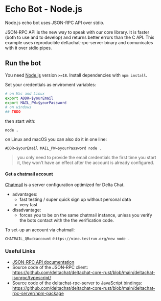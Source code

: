 # Echo Bot - Node.js

Node.js echo bot uses JSON-RPC API over stdio.

JSON-RPC API is the new way to speak with our core library.
It is faster (both to use and to develop) and returns better errors than the C API.
This example uses reproducible deltachat-rpc-server binary and comunicates with it over stdio pipes.

## Run the bot

You need [Node.js](https://nodejs.org/) version `>=18`.
Install dependencies with `npm install`.

Set your credentials as enviroment variables:

```sh
# on Mac and Linux
export ADDR=$yourEmail
export MAIL_PW=$yourPassword
# on windows
## TODO
```

then start with:

```
node .
```

on Linux and macOS you can also do it in one line:

```
ADDR=$yourEmail MAIL_PW=$yourPassword node .
```

> you only need to provide the email credentials the first time you start it, they won't have an effect after the account is already configured.

#### Get a chatmail account

[Chatmail](https://github.com/deltachat/chatmail) is a server configuration optimized for Delta Chat.

- advantages:
    - fast testing / super quick sign up without personal data
    - very fast
- disadvantage:
    - forces you to be on the same chatmail instance, unless you verify the bots contact with the the verification code.

To set-up an account via chatmail:
```
CHATMAIL_QR=dcaccount:https://nine.testrun.org/new node .
```

### Useful Links

- [JSON-RPC API documentation](https://jsonrpc.delta.chat/)
- Source code of the JSON-RPC client: https://github.com/deltachat/deltachat-core-rust/blob/main/deltachat-jsonrpc/typescript/
- Source code of the deltachat-rpc-server to JavaScript bindings: https://github.com/deltachat/deltachat-core-rust/blob/main/deltachat-rpc-server/npm-package
